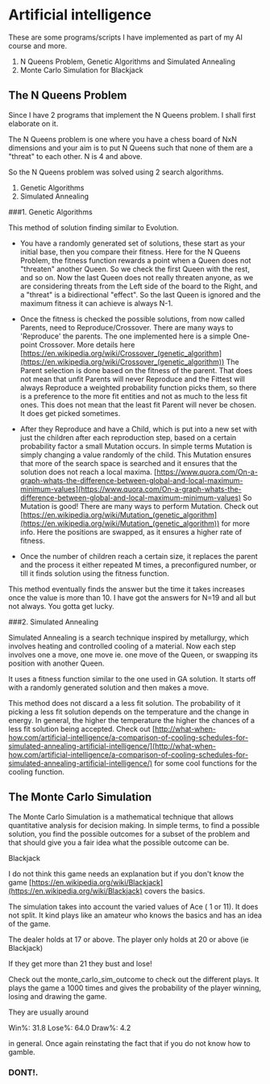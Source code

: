Artificial intelligence
=======================

These are some programs/scripts I have implemented as part of my AI course and more.
1. N Queens Problem, Genetic Algorithms and Simulated Annealing
2. Monte Carlo Simulation for Blackjack

## The N Queens Problem
Since I have 2 programs that implement the N Queens problem. I shall first elaborate on it.

The N Queens problem is one where you have a chess board of NxN dimensions and your aim is to put N Queens such that none of them are a "threat" to each other. N is 4 and above.

So the N Queens problem was solved using 2 search algorithms. 
1. Genetic Algorithms 
2. Simulated Annealing

###1. Genetic Algorithms

  This method of solution finding similar to Evolution.
  - You have a randomly generated set of solutions, these start as your initial base, then you compare their fitness. Here for the N Queens Problem, the fitness function rewards a point when a Queen does not "threaten" another Queen. So we check the first Queen with the rest, and so on. Now the last Queen does not really threaten anyone, as we are considering threats from the Left side of the board to the Right, and a "threat" is a bidirectional "effect". So the last Queen is ignored and the maximum fitness it can achieve is always N-1.

  - Once the fitness is checked the possible solutions, from now called Parents, need to Reproduce/Crossover. There are many ways to 'Reproduce' the parents. The one implemented here is a simple One-point Crossover. More details here [https://en.wikipedia.org/wiki/Crossover_(genetic_algorithm](https://en.wikipedia.org/wiki/Crossover_(genetic_algorithm)) The Parent selection is done based on the fitness of the parent. That does not mean that unfit Parents will never Reproduce and the Fittest will always Reproduce a weighted probability function picks them, so there is a preference to the more fit entities and not as much to the less fit ones. This does not mean that the least fit Parent will never be chosen. It does get picked sometimes.

  - After they Reproduce and have a Child, which is put into a new set with just the children after each reproduction step, based on a certain probability factor a small Mutation occurs. In simple terms Mutation is simply changing a value randomly of the child. This Mutation ensures that more of the search space is searched and it ensures that the solution does not reach a local maxima. [https://www.quora.com/On-a-graph-whats-the-difference-between-global-and-local-maximum-minimum-values](https://www.quora.com/On-a-graph-whats-the-difference-between-global-and-local-maximum-minimum-values) So Mutation is good! There are many ways to perform Mutation. Check out [https://en.wikipedia.org/wiki/Mutation_(genetic_algorithm](https://en.wikipedia.org/wiki/Mutation_(genetic_algorithm)) for more info. Here the positions are swapped, as it ensures a higher rate of fitness.

  - Once the number of children reach a certain size, it replaces the parent and the process it either repeated M times, a preconfigured number, or till it finds solution using the fitness function.

  This method eventually finds the answer but the time it takes increases once the value is more than 10. I have got the answers for N=19 and all but not always. You gotta get lucky.

###2. Simulated Annealing

  Simulated Annealing is a search technique inspired by metallurgy, which involves heating and controlled cooling of a material. Now each step involves one a move, one move ie. one move of the Queen, or swapping its position with another Queen.

  It uses a fitness function similar to the one used in GA solution. It starts off with a randomly generated solution and then makes a move.

  This method does not discard a a less fit solution. The probability of it picking a less fit solution depends on the temperature and the change in energy. In general, the higher the temperature the higher the chances of a less fit solution being accepted. Check out [http://what-when-how.com/artificial-intelligence/a-comparison-of-cooling-schedules-for-simulated-annealing-artificial-intelligence/](http://what-when-how.com/artificial-intelligence/a-comparison-of-cooling-schedules-for-simulated-annealing-artificial-intelligence/) for some cool functions for the cooling function.

## The Monte Carlo Simulation
The Monte Carlo Simulation is a mathematical technique that allows quantitative analysis for decision making. In simple terms, to find a possible solution, you find the possible outcomes for a subset of the problem and that should give you a fair idea what the possible outcome can be.

Blackjack

I do not think this game needs an explanation but if you don't know the game [https://en.wikipedia.org/wiki/Blackjack](https://en.wikipedia.org/wiki/Blackjack) covers the basics.

The simulation takes into account the varied values of Ace ( 1 or 11). It does not split. It kind plays like an amateur who knows the basics and has an idea of  the game.

The dealer holds at 17 or above. The player only holds at 20 or above (ie Blackjack)

If they get more than 21 they bust and lose!

Check out the monte_carlo_sim_outcome to check out the different plays. It plays the game a 1000 times and gives the probability of the player winning, losing and drawing the game.

They are usually around

Win%: 31.8 Lose%: 64.0 Draw%: 4.2

in general. Once again reinstating the fact that if you do not know how to gamble. 
### DONT!.
